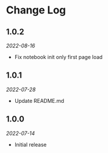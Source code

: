 # Change Log

## 1.0.2

*2022-08-16*

- Fix notebook init only first page load

## 1.0.1

*2022-07-28*

- Update README.md

## 1.0.0

*2022-07-14*

- Initial release
